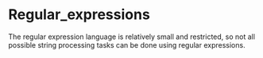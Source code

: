# Regular_expressions
The regular expression language is relatively small and restricted, so not all possible string processing tasks can be done using regular expressions.
